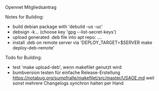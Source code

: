 Opennet Mitgliedsantrag

Notes for Building:
* build debian package with 'debuild -us -uc'
* debsign -k... (choose key 'gpg --list-secret-keys')
* upload generated .deb file into apt repo: ....
* install .deb on remote server via 'DEPLOY_TARGET=$SERVER make deploy-deb-remote'

Todo for Building:
* test 'make upload-deb', wenn makefilet genutzt wird
* bumbversion testen für einfache Release-Erstellung https://notabug.org/sumpfralle/makefilet/src/master/USAGE.md weil sonst mehrere Changelogs synchron halten per Hand

